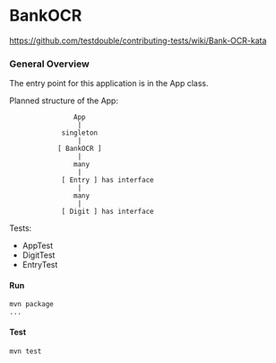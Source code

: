 # BankOCR

https://github.com/testdouble/contributing-tests/wiki/Bank-OCR-kata

### General Overview

The entry point for this application is in the App class.

Planned structure of the App:

                    App
                     |
                 singleton
                     |
                [ BankOCR ]
                     |
                    many
                     |
                 [ Entry ] has interface
                     |
                    many
                     |
                 [ Digit ] has interface

Tests:

- AppTest
- DigitTest
- EntryTest

#### Run

```
mvn package
...
```

#### Test

```
mvn test
```
